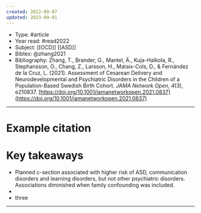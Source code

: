 ```yaml
---
created: 2022-09-07
updated: 2023-09-01
---
```

* Type: #article
* Year read: #read2022
* Subject: [[OCD]] [[ASD]]
* Bibtex: @zhang2021
* Bibliography: Zhang, T., Brander, G., Mantel, Ä., Kuja-Halkola, R., Stephansson, O., Chang, Z., Larsson, H., Mataix-Cols, D., & Fernández de la Cruz, L. (2021). Assessment of Cesarean Delivery and Neurodevelopmental and Psychiatric Disorders in the Children of a Population-Based Swedish Birth Cohort. _JAMA Network Open_, _4_(3), e210837. [https://doi.org/10.1001/jamanetworkopen.2021.0837](https://doi.org/10.1001/jamanetworkopen.2021.0837)
---
# Example citation


# Key takeaways
* Planned c-section associated with higher risk of ASD, communication disorders and learning disorders, but not other psychiatric disorders. Associations diminished when family confounding was included.
* 
* three

---